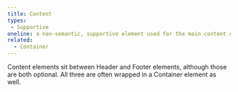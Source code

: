 ```yaml
---
title: Content
types:
 - Supportive
oneline: a non-semantic, supportive element used for the main content of a section or card.
related:
  - Container
---
```


Content elements sit between Header and Footer elements, although those are both optional. All three are often wrapped in a Container element as well.
